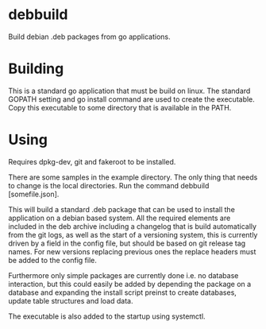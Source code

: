 # debbuild
Build debian .deb packages from go applications.

# Building
This is a standard go application that must be build on linux.
The standard GOPATH setting and go install command are used to create the executable.
Copy this executable to some directory that is available in the PATH.

# Using

Requires dpkg-dev, git and fakeroot to be installed.

There are some samples in the example directory. The only thing that needs to change is the local directories.
Run the command debbuild [somefile.json].

This will build a standard .deb package that can be used to install the application on a debian based system. All the required
elements are included in the deb archive including a changelog that is build automatically from the git logs, as well as the start
of a versioning system, this is currently driven by a field in the config file, but should be based on git release tag names. For new
versions replacing previous ones the replace headers must be added to the config file.

Furthermore only simple packages are currently done i.e. no database interaction, but this could easily be added by depending the package
on a database and expanding the install script preinst to create databases, update table structures and load data.

The executable is also added to the startup using systemctl.
